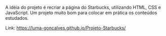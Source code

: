 A idéia do projeto é recriar a página do Starbucks, utilizando HTML, CSS e JavaScript.
Um projeto muito bom para colocar em prática os conteúdos estudados.

Link:
https://luma-goncalves.github.io/Projeto-Starbucks/


